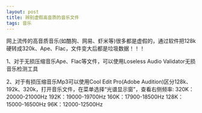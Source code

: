 ```yaml
---
layout: post
title: 辨别虚假高音质的音乐文件
tags: 音乐
---
```


网上流传的高音质音乐(如酷狗、网易、虾米等)很多都是虚假的，通过软件把128k硬转成320k、Ape、Flac，文件变大后都是垃圾数据！！！

1、对于无损压缩音乐Ape、Flac等文件，可以使用Loseless Audio Validator无损音乐检测工具

2、对于有损压缩音乐Mp3可以使用Cool Edit Pro(Adobe Audition)区分128k、192k、320k，打开音乐文件，在菜单选择“光谱显示窗”，查看右侧频率:
320K：20000-21000Hz
192K：19000-19700Hz
160K：17900-18500Hz
128K：15000-16500Hz
96K：12000-12500Hz